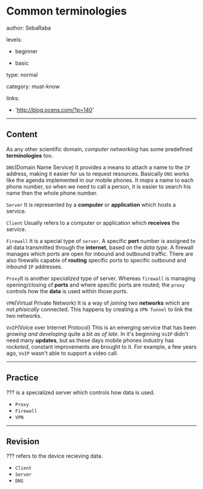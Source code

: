 # Common terminologies
author: SebaRaba

levels:

  - beginner

  - basic

type: normal

category: must-know

links:

  - 'http://blog.ocens.com/?p=140'

---
## Content

As any other scientific domain, *computer networking* has some predefined **terminologies** too.

`DNS`(Domain Name Service)
It provides a means to attach a name to the `IP` address, making it easier for us to request resources.
Basically `DNS` works like the agenda implemented in our mobile phones. It *maps* a name to each phone number, so when we need to call
a person, it is easier to search his name then the whole phone number.

`Server`
It is represented by a **computer** or **application** which hosts a service.

`Client`
Usually refers to a computer or application which **receives** the service.

`Firewall`
It is a special type of `server`. A specific **port** number is assigned to all data transmitted through the **internet**, based on the *data type*.
A firewall manages which ports are open for inbound and outbound traffic. There are also firewalls capable of **routing** specific ports to specific
outbound and inbound `IP` addresses.

`Proxy`It is another *specialized* type of server. Whereas `firewall` is managing opening/closing of **ports** and where specific ports are routed; the `proxy` controls
how the **data** is used within those *ports*.

`VPN`(Virtual Private Network)
It is a way of *joining* two **networks** which are not *phisically* connected. This happens by creating a `VPN Tunnel` to link the two networks.

`VoIP`(Voice over Internet Protocol)
This is an emerging service that has been *growing and developing* quite a bit *as of late*. In it's beginning `VoIP` didn't need many **updates**, but as these days mobile phones industry has *rocketed*, constant improvements are brought to it. For example, a few years ago, `VoIP` wasn't able to support a video call.


---
## Practice

??? is a specialized server which controls how data is used.

* `Proxy`
* `Firewall`
* `VPN`

---
## Revision

??? refers to the device recieving data.

* `Client`
* `Server`
* `DNS`

